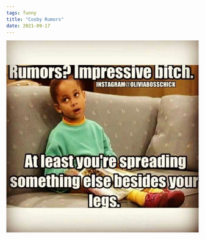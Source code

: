 ```yaml
---
tags: funny
title: "Cosby Rumors"
date: 2021-09-17
---
```




![legs.jpeg](https://raw.githubusercontent.com/muneer78/muneer78.github.io/master/images/legs.jpeg)
        